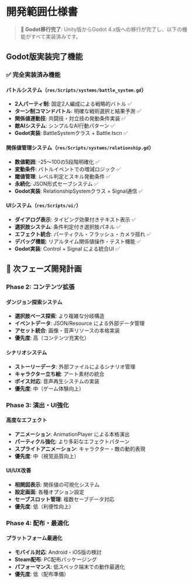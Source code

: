 # 開発範囲仕様書

> **🔄 Godot移行完了**: Unity版からGodot 4.x版への移行が完了し、以下の機能がすべて実装済みです。

## Godot版実装完了機能

### ✅ 完全実装済み機能

#### バトルシステム（`res/Scripts/systems/battle_system.gd`）
- **2人パーティ制**: 固定2人編成による戦略的バトル ✅
- **ターン制コマンドバトル**: 明確な戦術選択と結果予測 ✅
- **関係値連動技**: 共闘技・対立技の発動条件実装 ✅
- **敵AIシステム**: シンプルなAI行動パターン ✅
- **Godot実装**: BattleSystemクラス + Battle.tscn ✅

#### 関係値管理システム（`res/Scripts/systems/relationship.gd`）
- **数値範囲**: -25～100の5段階明確化 ✅
- **変動条件**: バトルイベントでの増減ロジック ✅
- **閾値管理**: レベル判定とスキル発動条件 ✅
- **永続化**: JSON形式セーブシステム ✅
- **Godot実装**: RelationshipSystemクラス + Signal通信 ✅

#### UIシステム（`res/Scripts/ui/`）
- **ダイアログ表示**: タイピング効果付きテキスト表示 ✅
- **選択肢システム**: 条件判定付き選択肢パネル ✅
- **エフェクト統合**: パーティクル・フラッシュ・カメラ揺れ ✅
- **デバッグ機能**: リアルタイム関係値操作・テスト機能 ✅
- **Godot実装**: Control + Signal による統合UI ✅

## 🚀 次フェーズ開発計画

### Phase 2: コンテンツ拡張
#### ダンジョン探索システム
- **選択肢ベース探索**: より複雑な分岐構造
- **イベントデータ**: JSON/Resource による外部データ管理
- **アセット統合**: 画像・音声リソースの本格実装
- **優先度**: 高（コンテンツ充実化）

#### シナリオシステム
- **ストーリーデータ**: 外部ファイルによるシナリオ管理
- **キャラクター立ち絵**: アート素材の統合
- **ボイス対応**: 音声再生システムの実装
- **優先度**: 中（ゲーム体験向上）

### Phase 3: 演出・UI強化
#### 高度なエフェクト
- **アニメーション**: AnimationPlayer による本格演出
- **パーティクル強化**: より多彩なエフェクトパターン
- **スプライトアニメーション**: キャラクター・敵の動的表現
- **優先度**: 中（視覚品質向上）

#### UI/UX改善
- **相関図表示**: 関係値の可視化システム
- **設定画面**: 各種オプション設定
- **セーブスロット管理**: 複数セーブデータ対応
- **優先度**: 低（利便性向上）

### Phase 4: 配布・最適化
#### プラットフォーム最適化
- **モバイル対応**: Android・iOS版の検討
- **Steam配布**: PC配布パッケージング
- **パフォーマンス**: 低スペック端末での動作最適化
- **優先度**: 低（配布準備）